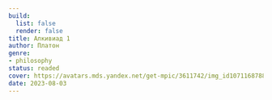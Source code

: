 ```yaml
---
build:
  list: false
  render: false
title: Алкивиад 1
author: Платон
genre:
- philosophy
status: readed
cover: https://avatars.mds.yandex.net/get-mpic/3611742/img_id1071168788852537229.jpeg/orig
date: 2023-08-03
---
```



